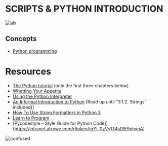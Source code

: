 
# SCRIPTS & PYTHON INTRODUCTION

![alx](https://s3.amazonaws.com/intranet-projects-files/holbertonschool-higher-level_programming+/231/Flyingcircus_2.jpg)

## Concepts

* [Python programming](https://intranet.alxswe.com/concepts/550)
  
# Resources

- [The Python tutorial](https://intranet.alxswe.com/rltoken/JsFCs_NBzMAR7-XPAZ9BoA) (only the first three chapters below)
- [Whetting Your Appetite](https://intranet.alxswe.com/rltoken/kifRlLG2iMX5AZiW8lrCMg)
- [Using the Python Interpreter](https://intranet.alxswe.com/rltoken/RVpfAuagCo9SdfYeoHd6jg)
- [An Informal Introduction to Python](https://intranet.alxswe.com/rltoken/bVps0ZPWq7qVZ7vc-eJGTw) (Read up until “3.1.2. Strings” included)]
- [How To Use String Formatters in Python 3](https://intranet.alxswe.com/rltoken/Ju0J8BxkuPX5yKZctyKfsQ)
- [Learn to Program](https://intranet.alxswe.com/rltoken/szBsJ-Qyig_RrImN7RGlOg)
- [Pycodestyle – Style Guide for Python Code]](https://intranet.alxswe.com/rltoken/tgYt-0zVy1T4sDlE9ohxnA)


![confused](https://content.techgig.com/thumb/msid-79425257,width-460,resizemode-4/Top-4-Python-concepts-that-beginner-programmers-are-confused-about.jpg?132269)

